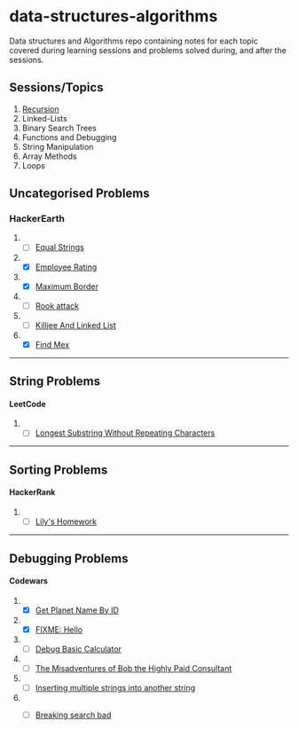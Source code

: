 # data-structures-algorithms
Data structures and Algorithms repo containing notes for each topic covered during learning sessions and problems solved during, and after the sessions.

## Sessions/Topics
1. [Recursion](https://github.com/Pro-Solving-Squad/data-structures-algorithms/tree/main/recursion)
2. Linked-Lists
3. Binary Search Trees
4. Functions and Debugging
5. String Manipulation
6. Array Methods
7. Loops

## Uncategorised Problems
### HackerEarth
1. - [ ] [Equal Strings](https://www.hackerearth.com/practice/algorithms/searching/linear-search/practice-problems/algorithm/equal-strings-79789662-4dbd707c/)
2. - [x] [Employee Rating](https://www.hackerearth.com/practice/algorithms/searching/linear-search/practice-problems/algorithm/employee-rating-8cd8dc10/) 
3. - [x] [Maximum Border](https://www.hackerearth.com/practice/basic-programming/input-output/basics-of-input-output/practice-problems/algorithm/maximum-border-9767e14c/)
4. - [ ] [Rook attack](https://www.hackerearth.com/practice/basic-programming/implementation/basics-of-implementation/practice-problems/algorithm/rook-attack-b899b655/)
5. - [ ] [Killjee And Linked List](https://www.hackerearth.com/problem/algorithm/2-21/?utm_source=header&utm_medium=search&utm_campaign=he-search)
6. - [x] [Find Mex](https://www.hackerearth.com/practice/algorithms/searching/linear-search/practice-problems/algorithm/find-mex-62916c25/)

---
## String Problems
#### LeetCode
1. - [ ] [Longest Substring Without Repeating Characters](https://leetcode.com/problems/longest-substring-without-repeating-characters/)

---
## Sorting Problems
#### HackerRank
1. - [ ] [Lily's Homework](https://www.hackerrank.com/challenges/lilys-homework/problem)

---

## Debugging Problems
#### Codewars
1. - [x] [Get Planet Name By ID](https://www.codewars.com/kata/515e188a311df01cba000003/train/javascript)
2. - [x] [FIXME: Hello](https://www.codewars.com/kata/5b0a80ce84a30f4762000069/train/javascript)
3. - [ ] [Debug Basic Calculator](https://www.codewars.com/kata/56368f37d464c0a43c00007f/train/javascript)
4. - [ ] [The Misadventures of Bob the Highly Paid Consultant](https://www.codewars.com/kata/587593285448632b8d000143/train/javascript)
5. - [ ] [Inserting multiple strings into another string](https://www.codewars.com/kata/52f3eeb274c7e693a600288e/train/javascript)
6. - [ ] [Breaking search bad](https://www.codewars.com/kata/52cd53948d673a6e66000576/train/javascript)

